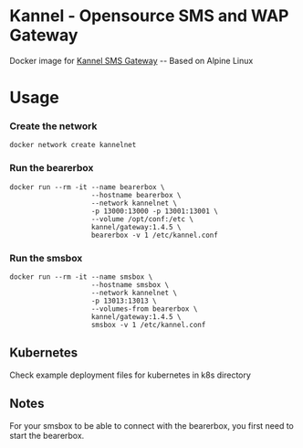 Kannel - Opensource SMS and WAP Gateway
=============

Docker image for [Kannel SMS Gateway](http://kannel.org/) -- Based on Alpine Linux

# Usage #

### Create the network ###
```
docker network create kannelnet
```
### Run the bearerbox ###

```
docker run --rm -it --name bearerbox \
                    --hostname bearerbox \
                    --network kannelnet \
                    -p 13000:13000 -p 13001:13001 \
                    --volume /opt/conf:/etc \
                    kannel/gateway:1.4.5 \
                    bearerbox -v 1 /etc/kannel.conf
```
### Run the smsbox ###
```
docker run --rm -it --name smsbox \
                    --hostname smsbox \
                    --network kannelnet \
                    -p 13013:13013 \
                    --volumes-from bearerbox \
                    kannel/gateway:1.4.5 \
                    smsbox -v 1 /etc/kannel.conf  
```

## Kubernetes ##
Check example deployment files for kubernetes in k8s directory
## Notes ##
For your smsbox to be able to connect with the bearerbox, you first need to start the bearerbox. 
